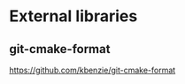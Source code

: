 External libraries
==================

git-cmake-format
----------------
https://github.com/kbenzie/git-cmake-format
